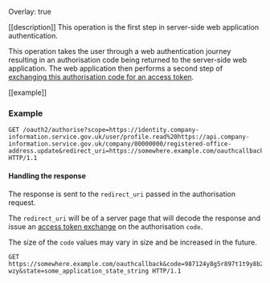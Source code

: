 Overlay: true

[[description]]
This operation is the first step in server-side web application authentication.

This operation takes the user through a web authentication journey resulting in an
authorisation code being returned to the server-side web application. The web application then performs a second
step of [exchanging this authorisation code for an access token](/companies-house-identity-service/reference/authentication/obtain-access-token).

[[example]]
### Example

```
GET /oauth2/authorise?scope=https://identity.company-information.service.gov.uk/user/profile.read%20https://api.company-information.service.gov.uk/company/00000000/registered-office-address.update&redirect_uri=https://somewhere.example.com/oauthcallback&response_type=code&client_id=6ghe7938zhd821hf&state=some_application_state_string HTTP/1.1
```

#### Handling the response

The response is sent to the `redirect_uri` passed in the authorisation request.

The `redirect_uri` will be of a server page that will decode the response and issue an
[access token exchange](/companies-house-identity-service/reference/authentication/obtain-access-token) on the authorisation `code`.

The size of the `code` values may vary in size and be increased in the future.

```
GET https://somewhere.example.com/oauthcallback&code=987124y8g5r897t1t9y8b24t967g13-wzy&state=some_application_state_string HTTP/1.1
```
